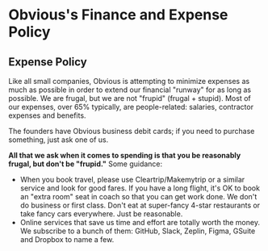 # Obvious's Finance and Expense Policy

## Expense Policy

Like all small companies, Obvious is attempting to minimize expenses as much as possible in order to extend our financial "runway" for as long as possible. We are frugal, but we are not "frupid" \(frugal + stupid\). Most of our expenses, over 65% typically, are people-related: salaries, contractor expenses and benefits.

The founders have Obvious business debit cards; if you need to purchase something, just ask one of us.

**All that we ask when it comes to spending is that you be reasonably frugal, but don't be "frupid."** Some guidance:

* When you book travel, please use Cleartrip/Makemytrip or a similar service and look for good fares. If you have a long flight, it's OK to book an "extra room" seat in coach so that you can get work done. We don't do business or first class. Don't eat at super-fancy 4-star restaurants or take fancy cars everywhere. Just be reasonable.
* Online services that save us time and effort are totally worth the money. We subscribe to a bunch of them: GitHub, Slack, Zeplin, Figma, GSuite and Dropbox to name a few.

